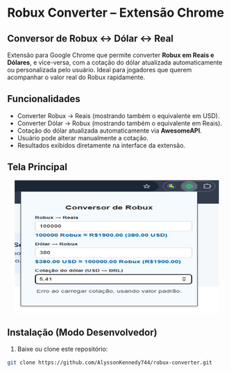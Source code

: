 # Robux Converter – Extensão Chrome

## Conversor de Robux ↔ Dólar ↔ Real
Extensão para Google Chrome que permite converter **Robux em Reais e Dólares**, e vice-versa, com a cotação do dólar atualizada automaticamente ou personalizada pelo usuário. Ideal para jogadores que querem acompanhar o valor real do Robux rapidamente.

## Funcionalidades

- Converter Robux → Reais (mostrando também o equivalente em USD).  
- Converter Dólar → Robux (mostrando também o equivalente em Reais).  
- Cotação do dólar atualizada automaticamente via **AwesomeAPI**.  
- Usuário pode alterar manualmente a cotação.  
- Resultados exibidos diretamente na interface da extensão.

## Tela Principal
<div align="center">
<img width="471" height="306" alt="image" src="/public/extension-tab.png" />
</div>

## Instalação (Modo Desenvolvedor)

1. Baixe ou clone este repositório:

```bash
git clone https://github.com/AlyssonKennedy744/robux-converter.git